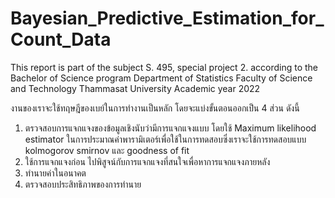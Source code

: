 # Bayesian_Predictive_Estimation_for_Count_Data
This report is part of the subject S. 495, special project 2. according to the Bachelor of Science program Department of Statistics Faculty of Science and Technology Thammasat University Academic year 2022

งานของเราจะใช้ทฤษฎีของเบย์ในการทำงานเป็นหลัก โดยจะแบ่งขั้นตอนออกเป็น 4 ส่วน ดังนี้
1. ตรวจสอบการแจกแจงของข้อมูลเชิงนับว่ามีการแจกแจงแบบ โดยใช้ Maximum likelihood estimator ในการประมาณค่าพารามิเตอร์เพื่อใช้ในการทดสอบซึ่งเราจะใช้การทดสอบแบบ kolmogorov smirnov และ goodness of fit 
2. ใช้การแจกแจงก่อน ไปพิสูจน์กับการแจกแจงที่สนใจเพื่อหาการแจกแจงภายหลัง
3. ทำนายค่าในอนาคต
4. ตรวจสอบประสิทธิภาพของการทำนาย
